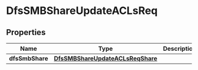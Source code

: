 # DfsSMBShareUpdateACLsReq

## Properties
Name | Type | Description | Notes
------------ | ------------- | ------------- | -------------
**dfsSmbShare** | [**DfsSMBShareUpdateACLsReqShare**](DfsSMBShareUpdateACLsReqShare.md) |  | 
